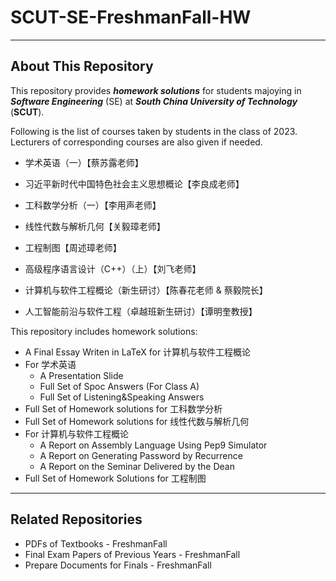 # SCUT-SE-FreshmanFall-HW

---

## About This Repository

This repository provides ***homework solutions*** for students majoying in ***Software Engineering*** (SE) at ***South China University of Technology*** (**SCUT**).

Following is the list of courses taken by students in the class of 2023. Lecturers of corresponding courses are also given if needed.

- 学术英语（一）【蔡苏露老师】
- 习近平新时代中国特色社会主义思想概论【李良成老师】
- 工科数学分析（一）【李用声老师】
- 线性代数与解析几何【关毅璋老师】
- 工程制图【周述璋老师】

- 高级程序语言设计（C++）（上）【刘飞老师】
- 计算机与软件工程概论（新生研讨）【陈春花老师 & 蔡毅院长】
- 人工智能前沿与软件工程（卓越班新生研讨）【谭明奎教授】

This repository includes homework solutions: 

- A Final Essay Writen in LaTeX for 计算机与软件工程概论
- For 学术英语
    - A Presentation Slide
    - Full Set of Spoc Answers (For Class A)
    - Full Set of Listening&Speaking Answers
- Full Set of Homework solutions for 工科数学分析
- Full Set of Homework solutions for 线性代数与解析几何
- For 计算机与软件工程概论
    - A Report on Assembly Language Using Pep9 Simulator
    - A Report on Generating Password by Recurrence
    - A Report on the Seminar Delivered by the Dean
- Full Set of Homework Solutions for 工程制图

---

## Related Repositories

- PDFs of Textbooks - FreshmanFall
- Final Exam Papers of Previous Years - FreshmanFall
- Prepare Documents for Finals - FreshmanFall
